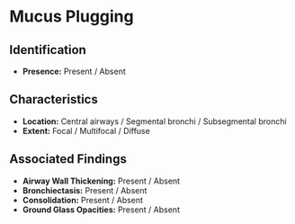# Mucus Plugging

## Identification

- **Presence:** Present / Absent

## Characteristics

- **Location:** Central airways / Segmental bronchi / Subsegmental bronchi
- **Extent:** Focal / Multifocal / Diffuse

## Associated Findings

- **Airway Wall Thickening:** Present / Absent
- **Bronchiectasis:** Present / Absent
- **Consolidation:** Present / Absent
- **Ground Glass Opacities:** Present / Absent
